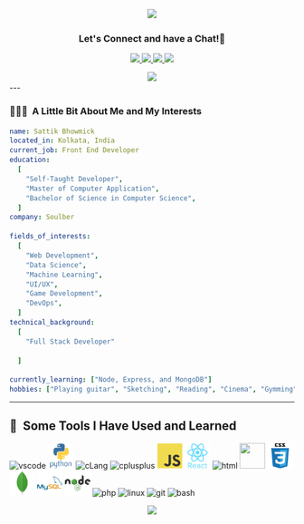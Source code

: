 <link rel="preconnect" href="https://fonts.googleapis.com">
<link rel="preconnect" href="https://fonts.gstatic.com" crossorigin>
<link href="https://fonts.googleapis.com/css2?family=EB+Garamond:ital,wght@0,400..800;1,400..800&display=swap" rel="stylesheet">
<p align="center">
  <img src="https://capsule-render.vercel.app/api?type=waving&height=100&color=gradient&text=Hello%20there!&reversal=false&textBg=false"/>
</p>

<h3 align="center">
  Let's Connect and have a Chat!💬
</h3>

<p align="center">
<a href="https://sattikbhowmick-portfolio.netlify.app/">
  <img height="50" src="https://user-images.githubusercontent.com/46517096/166972883-f5f1d88c-0246-4374-88ac-ded0f2cf0699.png"/>
</a>
<a href="https://www.linkedin.com/in/sattikbhowmick2002/">
  <img height="50" src="https://user-images.githubusercontent.com/46517096/166973395-19676cd8-f8ec-4abf-83ff-da8243505b82.png"/>
</a>
<a href="https://x.com/SattikBhowmick">
  <img height="50" src="https://user-images.githubusercontent.com/46517096/166974271-91dfa250-d70b-4cb9-8707-f1bda1b708c3.png"/>
</a>
<a href="https://www.instagram.com/siuuu.ttik/">
  <img height="50" src="https://user-images.githubusercontent.com/46517096/166974368-9798f39f-1f46-499c-b14e-81f0a3f83a06.png"/>
</a>
</p>
<div align="center">
  <img src="https://media0.giphy.com/media/v1.Y2lkPTc5MGI3NjExdTFvaWxydHMwM3o4c3RyZ2t3MHl3NjduazNwb20zcHduZW91bXMwciZlcD12MV9pbnRlcm5hbF9naWZfYnlfaWQmY3Q9Zw/8MyXEVgue4ucw/giphy.gif"/>
  <!--<img src="https://media.giphy.com/media/v1.Y2lkPTc5MGI3NjExaTgzeG5kZnRsOWkyZmJjMjhhaW1tc2RveGsxN2E2OGtvOGl6bXEyOCZlcD12MV9naWZzX3NlYXJjaCZjdD1n/2y98KScHKeaQM/giphy.gif"/>-->
  <!--<img src="https://media.giphy.com/media/v1.Y2lkPTc5MGI3NjExaTgzeG5kZnRsOWkyZmJjMjhhaW1tc2RveGsxN2E2OGtvOGl6bXEyOCZlcD12MV9naWZzX3NlYXJjaCZjdD1n/4gsjHZMPXdlGo/giphy.gif"/>-->
  <!--<img src="https://media.giphy.com/media/v1.Y2lkPTc5MGI3NjExaTgzeG5kZnRsOWkyZmJjMjhhaW1tc2RveGsxN2E2OGtvOGl6bXEyOCZlcD12MV9naWZzX3NlYXJjaCZjdD1n/4gsjHZMPXdlGo/giphy.gif"/>-->
  <!--<img src="https://media.giphy.com/media/LEV3OJQG0XXnq/giphy.gif?cid=ecf05e477e9yiu3ro7qzw8jdqktla5nizpgb22geq24vc5nm&ep=v1_gifs_search&rid=giphy.gif&ct=g"/>-->
  <!--<img src="https://media.giphy.com/media/LEV3OJQG0XXnq/giphy.gif?cid=ecf05e477e9yiu3ro7qzw8jdqktla5nizpgb22geq24vc5nm&ep=v1_gifs_search&rid=giphy.gif&ct=g"/>-->
  
</div>
---

<h3> 👨🏻‍💻 &nbsp;A Little Bit About Me and My Interests</h3>

```yaml
name: Sattik Bhowmick
located_in: Kolkata, India
current_job: Front End Developer
education:
  [
    "Self-Taught Developer",
    "Master of Computer Application",
    "Bachelor of Science in Computer Science",
  ]
company: Soulber

fields_of_interests:
  [
    "Web Development",
    "Data Science",
    "Machine Learning",
    "UI/UX",
    "Game Development",
    "DevOps",
  ]
technical_background:
  [
    "Full Stack Developer"
    
  ]
  
currently_learning: ["Node, Express, and MongoDB"]
hobbies: ["Playing guitar", "Sketching", "Reading", "Cinema", "Gymming"]
```
  
---  
  
<h2> 🚀 &nbsp;Some Tools I Have Used and Learned</h2>
<p align="left">
<img src="https://cdn.jsdelivr.net/gh/devicons/devicon/icons/vscode/vscode-original.svg" alt="vscode" width="45" height="45"/>
<img src="https://raw.githubusercontent.com/devicons/devicon/master/icons/python/python-original-wordmark.svg" alt="python" width="45" height="45"/>
<img src="https://cdn.jsdelivr.net/gh/devicons/devicon/icons/c/c-original.svg" alt="cLang" width="45" height="45"/>
<img src="https://cdn.jsdelivr.net/gh/devicons/devicon/icons/cplusplus/cplusplus-original.svg" alt="cplusplus" width="45" height="45"/>
<img src="https://raw.githubusercontent.com/devicons/devicon/master/icons/javascript/javascript-original.svg" alt="javascript" width="45" height="45" />
<img src="https://raw.githubusercontent.com/devicons/devicon/master/icons/react/react-original-wordmark.svg" alt="react" width="45" height="45" />
<img src="https://cdn.jsdelivr.net/gh/devicons/devicon/icons/html5/html5-original.svg" alt="html" width="45" height="45"/>
<img src="https://cdn.jsdelivr.net/gh/devicons/devicon@latest/icons/bootstrap/bootstrap-original-wordmark.svg" width="45" height="45" />
<img src="https://raw.githubusercontent.com/devicons/devicon/master/icons/css3/css3-original-wordmark.svg" alt="css3" width="45" height="45" />
<img src="https://raw.githubusercontent.com/devicons/devicon/master/icons/mongodb/mongodb-original.svg" alt="mongodb" width="45" height="45" />
<img src="https://raw.githubusercontent.com/devicons/devicon/master/icons/mysql/mysql-original-wordmark.svg" alt="mysql" width="45" height="45" />
<img src="https://raw.githubusercontent.com/devicons/devicon/master/icons/nodejs/nodejs-original-wordmark.svg" alt="nodejs" width="45" height="45" />
<img src="https://cdn.jsdelivr.net/gh/devicons/devicon/icons/php/php-original.svg" alt="php" width="45" height="45"/>
<img src="https://cdn.jsdelivr.net/gh/devicons/devicon/icons/linux/linux-original.svg" alt="linux" width="45" height="45"/>       
<img src="https://cdn.jsdelivr.net/gh/devicons/devicon/icons/git/git-original.svg" alt="git" width="45" height="45"/>
<img src="https://cdn.jsdelivr.net/gh/devicons/devicon/icons/bash/bash-original.svg" alt="bash" width="45" height="45"/>
</p>

<p align="center">
  <img src="https://capsule-render.vercel.app/api?type=waving&color=gradient&height=100&section=footer"/>
</p>
